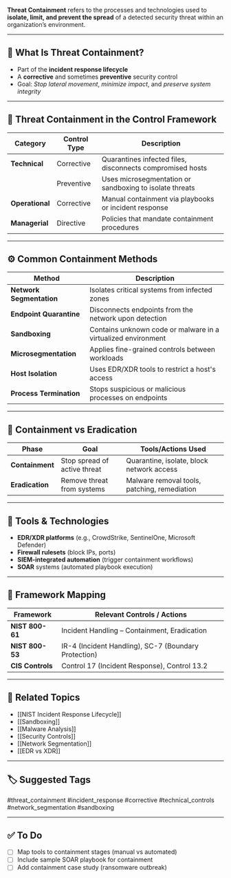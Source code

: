 **Threat Containment** refers to the processes and technologies used to **isolate, limit, and prevent the spread** of a detected security threat within an organization’s environment.

---

## 🎯 What Is Threat Containment?

- Part of the **incident response lifecycle**
- A **corrective** and sometimes **preventive** security control
- Goal: *Stop lateral movement*, *minimize impact*, and *preserve system integrity*

---

## 🧱 Threat Containment in the Control Framework

| Category         | Control Type     | Description                                              |
|------------------|------------------|----------------------------------------------------------|
| **Technical**     | Corrective       | Quarantines infected files, disconnects compromised hosts|
|                  | Preventive       | Uses microsegmentation or sandboxing to isolate threats  |
| **Operational**   | Corrective       | Manual containment via playbooks or incident response    |
| **Managerial**    | Directive        | Policies that mandate containment procedures              |

---

## ⚙️ Common Containment Methods

| Method                        | Description                                                              |
|-------------------------------|--------------------------------------------------------------------------|
| **Network Segmentation**       | Isolates critical systems from infected zones                            |
| **Endpoint Quarantine**        | Disconnects endpoints from the network upon detection                    |
| **Sandboxing**                 | Contains unknown code or malware in a virtualized environment            |
| **Microsegmentation**          | Applies fine-grained controls between workloads                          |
| **Host Isolation**             | Uses EDR/XDR tools to restrict a host's access                           |
| **Process Termination**        | Stops suspicious or malicious processes on endpoints                     |

---

## 🔄 Containment vs Eradication

| Phase             | Goal                                      | Tools/Actions Used                           |
|-------------------|--------------------------------------------|-----------------------------------------------|
| **Containment**    | Stop spread of active threat               | Quarantine, isolate, block network access     |
| **Eradication**    | Remove threat from systems                 | Malware removal tools, patching, remediation  |

---

## 🧰 Tools & Technologies

- **EDR/XDR platforms** (e.g., CrowdStrike, SentinelOne, Microsoft Defender)
- **Firewall rulesets** (block IPs, ports)
- **SIEM-integrated automation** (trigger containment workflows)
- **SOAR** systems (automated playbook execution)

---

## 🧭 Framework Mapping

| Framework        | Relevant Controls / Actions                   |
|------------------|-----------------------------------------------|
| **NIST 800-61**   | Incident Handling – Containment, Eradication |
| **NIST 800-53**   | IR-4 (Incident Handling), SC-7 (Boundary Protection) |
| **CIS Controls**  | Control 17 (Incident Response), Control 13.2 |

---

## 🔗 Related Topics

- [[NIST Incident Response Lifecycle]]
- [[Sandboxing]]
- [[Malware Analysis]]
- [[Security Controls]]
- [[Network Segmentation]]
- [[EDR vs XDR]]

---

## 🏷 Suggested Tags

#threat_containment #incident_response #corrective #technical_controls #network_segmentation #sandboxing

---

## ✅ To Do

- [ ] Map tools to containment stages (manual vs automated)
- [ ] Include sample SOAR playbook for containment
- [ ] Add containment case study (ransomware outbreak)
